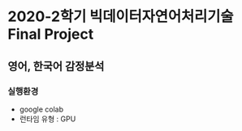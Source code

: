 # 2020-2학기 빅데이터자연어처리기술 Final Project 

영어, 한국어 감정분석 
-------------


### 실행환경 
- google colab 
- 런타임 유형 : GPU 

